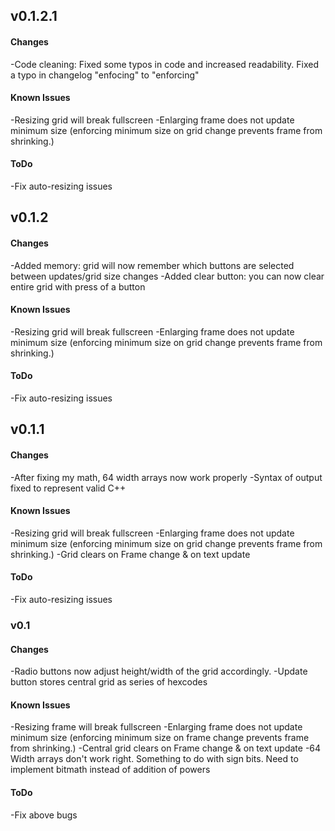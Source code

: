 ## v0.1.2.1

#### Changes
-Code cleaning: Fixed some typos in code and increased readability. Fixed a typo in changelog "enfocing" to "enforcing"

#### Known Issues
-Resizing grid will break fullscreen
-Enlarging frame does not update minimum size (enforcing minimum size on grid change prevents frame from shrinking.)

#### ToDo
-Fix auto-resizing issues

## v0.1.2

#### Changes
-Added memory: grid will now remember which buttons are selected between updates/grid size changes
-Added clear button: you can now clear entire grid with press of a button

#### Known Issues
-Resizing grid will break fullscreen
-Enlarging frame does not update minimum size (enforcing minimum size on grid change prevents frame from shrinking.)

#### ToDo
-Fix auto-resizing issues

## v0.1.1

#### Changes
-After fixing my math, 64 width arrays now work properly
-Syntax of output fixed to represent valid C++

#### Known Issues
-Resizing grid will break fullscreen
-Enlarging frame does not update minimum size (enforcing minimum size on grid change prevents frame from shrinking.)
-Grid clears on Frame change & on text update

#### ToDo
-Fix auto-resizing issues

### v0.1

#### Changes
-Radio buttons now adjust height/width of the grid accordingly.
-Update button stores central grid as series of hexcodes

#### Known Issues
-Resizing frame will break fullscreen
-Enlarging frame does not update minimum size (enforcing minimum size on frame change prevents frame from shrinking.)
-Central grid clears on Frame change & on text update
-64 Width arrays don't work right. Something to do with sign bits. Need to implement bitmath instead of addition of powers

#### ToDo
-Fix above bugs

